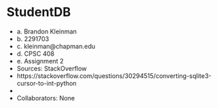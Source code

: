 # StudentDB

<ul>
<li>a. Brandon Kleinman </li>
<li>b. 2291703 </li>
<li>c. kleinman@chapman.edu </li>
<li>d. CPSC 408</li>
<li>e. Assignment 2 </li>
<li> Sources:  StackOverflow</li>
<li> https://stackoverflow.com/questions/30294515/converting-sqlite3-cursor-to-int-python <li>
<li> Collaborators: None</li>
</ul>
